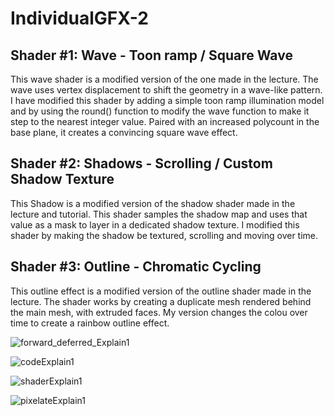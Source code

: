 # IndividualGFX-2

## Shader #1: Wave - Toon ramp / Square Wave
This wave shader is a modified version of the one made in the lecture. The wave uses vertex displacement to shift the geometry in a wave-like pattern. I have modified this shader by adding a simple toon ramp illumination model and by using the round() function to modify the wave function to make it step to the nearest integer value. Paired with an increased polycount in the base plane, it creates a convincing square wave effect.


## Shader #2: Shadows - Scrolling / Custom Shadow Texture
This Shadow is a modified version of the shadow shader made in the lecture and tutorial. This shader samples the shadow map and uses that value as a mask to layer in a dedicated shadow texture. I modified this shader by making the shadow be textured, scrolling and moving over time.

## Shader #3: Outline - Chromatic Cycling 
This outline effect is a modified version of the outline shader made in the lecture. The shader works by creating a duplicate mesh rendered behind the main mesh, with extruded faces. My version changes the colou over time to create a rainbow outline effect.

![forward_deferred_Explain1](https://user-images.githubusercontent.com/64446905/228612767-00a130f0-28b2-474a-94ad-f8b130eb7370.png)

![codeExplain1](https://user-images.githubusercontent.com/64446905/228612822-dc6f1b04-7d6a-4e8e-b050-884c2832d8b3.png)

![shaderExplain1](https://user-images.githubusercontent.com/64446905/228612846-0cc9927b-7cb2-4a1f-b652-06df99acc0cf.png)

![pixelateExplain1](https://user-images.githubusercontent.com/64446905/228703572-a9c0982b-0ed0-4039-b659-f064552bb94b.png)
